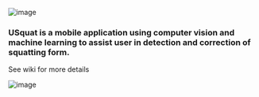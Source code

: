 ![image](https://user-images.githubusercontent.com/11790686/115646183-8ac80f00-a2d6-11eb-8376-46c14078e2fb.png) 

### USquat is a mobile application using computer vision and machine learning to assist user in detection and correction of squatting form. 
See wiki for more details

![image](https://user-images.githubusercontent.com/11790686/115610299-859a9e00-a29d-11eb-99b5-59d00a43adb9.png)

